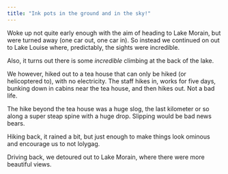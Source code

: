 ```yaml
---
title: "Ink pots in the ground and in the sky!"
---
```


Woke up not quite early enough with the aim of heading to Lake Morain, but were turned away (one car out, one car in). So instead we continued on out to Lake Louise where, predictably, the sights were incredible.

Also, it turns out there is some *incredible* climbing at the back of the lake.

We however, hiked out to a tea house that can only be hiked (or helicoptered to), with no electricity. The staff hikes in, works for five days, bunking down in cabins near the tea house, and then hikes out. Not a bad life.

The hike beyond the tea house was a huge slog, the last kilometer or so along a super steap spine with a huge drop. Slipping would be bad news bears.

Hiking back, it rained a bit, but just enough to make things look ominous and encourage us to not lolygag.

Driving back, we detoured out to Lake Morain, where there were more beautiful views.